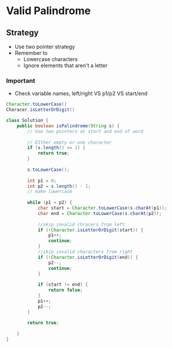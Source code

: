 # Valid Palindrome

## Strategy

* Use two pointer strategy
* Remember to&#x20;
  * Lowercase characters
  * Ignore elements that aren't a letter



### Important

* Check variable names, left/right VS p1/p2 VS start/end

```java
Character.toLowerCase()
Characer.isLetterOrDigit()
```



```java
class Solution {
    public boolean isPalindrome(String s) {
        // Use two pointers at start and end of word
        
        // EIther empty or one character
        if (s.length() <= 1) {
            return true;
        }
        
        s.toLowerCase();
        
        int p1 = 0;
        int p2 = s.length() - 1;
        // make lowercase
        
        while (p1 < p2) {
            char start = Character.toLowerCase(s.charAt(p1));
            char end = Character.toLowerCase(s.charAt(p2));
             
            //skip invalid chracers from left
            if (!Character.isLetterOrDigit(start)) {
                p1++;
                continue;
            }
            //skip invalid characters from right
            if (!Character.isLetterOrDigit(end)) {
                p2--;
                continue;
            }
            
            if (start != end) {
                return false;
            }
            p1++;
            p2--;
        }
        
        return true;
        
    }
}
```
